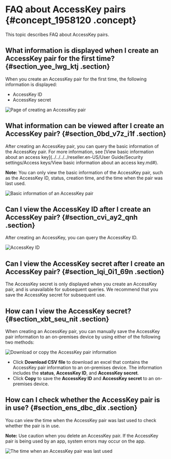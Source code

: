 # FAQ about AccessKey pairs {#concept_1958120 .concept}

This topic describes FAQ about AccessKey pairs.

## What information is displayed when I create an AccessKey pair for the first time? {#section_yee_lwg_ktj .section}

When you create an AccessKey pair for the first time, the following information is displayed:

-   AccessKey ID
-   AccessKey secret

![Page of creating an AccessKey pair](http://static-aliyun-doc.oss-cn-hangzhou.aliyuncs.com/assets/img/1553957/156818263558627_en-US.png)

## What information can be viewed after I create an AccessKey pair? {#section_0bd_v7z_i1f .section}

After creating an AccessKey pair, you can query the basic information of the AccessKey pair. For more information, see [View basic information about an access key](../../../../reseller.en-US/User Guide/Security settings/Access keys/View basic information about an access key.md#).

**Note:** You can only view the basic information of the AccessKey pair, such as the AccessKey ID, status, creation time, and the time when the pair was last used.

![Basic information of an AccessKey pair](http://static-aliyun-doc.oss-cn-hangzhou.aliyuncs.com/assets/img/1553957/156818263558617_en-US.png)

## Can I view the AccessKey ID after I create an AccessKey pair? {#section_cvi_ay2_qnh .section}

After creating an AccessKey, you can query the AccessKey ID.

![AccessKey ID](http://static-aliyun-doc.oss-cn-hangzhou.aliyuncs.com/assets/img/1553957/156818263558629_en-US.png)

## Can I view the AccessKey secret after I create an AccessKey pair? {#section_lqi_0i1_69n .section}

The AccessKey secret is only displayed when you create an AccessKey pair, and is unavailable for subsequent queries. We recommend that you save the AccessKey secret for subsequent use.

## How can I view the AccessKey secret? {#section_xbt_seu_nit .section}

When creating an AccessKey pair, you can manually save the AccessKey pair information to an on-premises device by using either of the following two methods:

![Download or copy the AccessKey pair information](http://static-aliyun-doc.oss-cn-hangzhou.aliyuncs.com/assets/img/1553957/156818263558616_en-US.png)

-   Click **Download CSV file** to download an excel that contains the AccessKey pair information to an on-premises device. The information includes the **status**, **AccessKey ID**, and **AccessKey secret**.
-   Click **Copy** to save the **AccessKey ID** and **AccessKey secret** to an on-premises device.

## How can I check whether the AccessKey pair is in use? {#section_ens_dbc_dix .section}

You can view the time when the AccessKey pair was last used to check whether the pair is in use.

**Note:** Use caution when you delete an AccessKey pair. If the AccessKey pair is being used by an app, system errors may occur on the app.

![The time when an AccessKey pair was last used](http://static-aliyun-doc.oss-cn-hangzhou.aliyuncs.com/assets/img/1553957/156818263658630_en-US.png)

